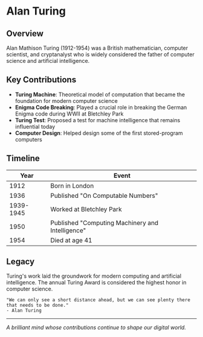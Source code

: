 # Alan Turing

## Overview

Alan Mathison Turing (1912-1954) was a British mathematician, computer scientist, and cryptanalyst who is widely considered the father of computer science and artificial intelligence.

## Key Contributions

- **Turing Machine**: Theoretical model of computation that became the foundation for modern computer science
- **Enigma Code Breaking**: Played a crucial role in breaking the German Enigma code during WWII at Bletchley Park
- **Turing Test**: Proposed a test for machine intelligence that remains influential today
- **Computer Design**: Helped design some of the first stored-program computers

## Timeline

| Year | Event |
|------|-------|
| 1912 | Born in London |
| 1936 | Published "On Computable Numbers" |
| 1939-1945 | Worked at Bletchley Park |
| 1950 | Published "Computing Machinery and Intelligence" |
| 1954 | Died at age 41 |

## Legacy

Turing's work laid the groundwork for modern computing and artificial intelligence. The annual Turing Award is considered the highest honor in computer science.

```
"We can only see a short distance ahead, but we can see plenty there that needs to be done."
- Alan Turing
```

---

*A brilliant mind whose contributions continue to shape our digital world.*
